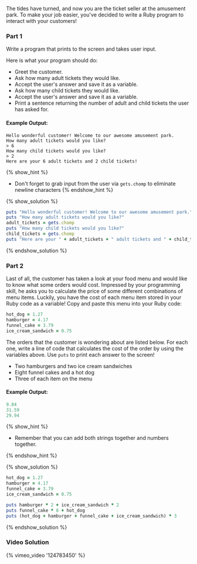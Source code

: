 The tides have turned, and now you are the ticket seller at the amusement park. To make your job easier, you've decided to write a Ruby program to interact with your customers!

### Part 1

Write a program that prints to the screen and takes user input.

Here is what your program should do:

- Greet the customer.
- Ask how many adult tickets they would like.
- Accept the user's answer and save it as a variable.
- Ask how many child tickets they would like.
- Accept the user's answer and save it as a variable.
- Print a sentence returning the number of adult and child tickets the user has asked for.

#### Example Output:

```
Hello wonderful customer! Welcome to our awesome amusement park.
How many adult tickets would you like?
> 6
How many child tickets would you like?
> 2
Here are your 6 adult tickets and 2 child tickets!
```

{% show_hint %}
* Don't forget to grab input from the user via `gets.chomp` to eliminate newline characters
{% endshow_hint %}

{% show_solution %}
```ruby
puts "Hello wonderful customer! Welcome to our awesome amusement park."
puts "How many adult tickets would you like?"
adult_tickets = gets.chomp
puts "How many child tickets would you like?"
child_tickets = gets.chomp
puts "Here are your " + adult_tickets + " adult tickets and " + child_tickets + " child tickets!"
```
{% endshow_solution %}

### Part 2

Last of all, the customer has taken a look at your food menu and would like to know what some orders would cost. Impressed by your programming skill, he asks you to calculate the price of some different combinations of menu items. Luckily, you have the cost of each menu item stored in your Ruby code as a variable! Copy and paste this menu into your Ruby code:

```ruby
hot_dog = 1.27
hamburger = 4.17
funnel_cake = 3.79
ice_cream_sandwich = 0.75
```

The orders that the customer is wondering about are listed below. For each one, write a line of code that calculates the cost of the order by using the variables above. Use `puts` to print each answer to the screen!

- Two hamburgers and two ice cream sandwiches
- Eight funnel cakes and a hot dog
- Three of each item on the menu

#### Example Output:

```ruby
9.84
31.59
29.94
```

{% show_hint %}

* Remember that you can add both strings together and numbers together.

{% endshow_hint %}

{% show_solution %}

```ruby
hot_dog = 1.27
hamburger = 4.17
funnel_cake = 3.79
ice_cream_sandwich = 0.75

puts hamburger * 2 + ice_cream_sandwich * 2
puts funnel_cake * 8 + hot_dog
puts (hot_dog + hamburger + funnel_cake + ice_cream_sandwich) * 3
```

{% endshow_solution %}

### Video Solution
{% vimeo_video '124783450' %}

